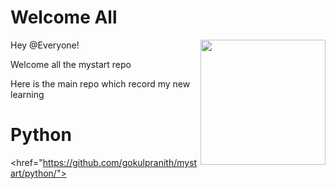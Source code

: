 # Welcome All
 
<img src="https://octodex.github.com/images/Professortocat_v2.png" align="right" height="200px" />

Hey @Everyone!

Welcome all the mystart repo 

Here is the main repo which record my new learning 
# Python

<href="https://github.com/gokulpranith/mystart/python/">
